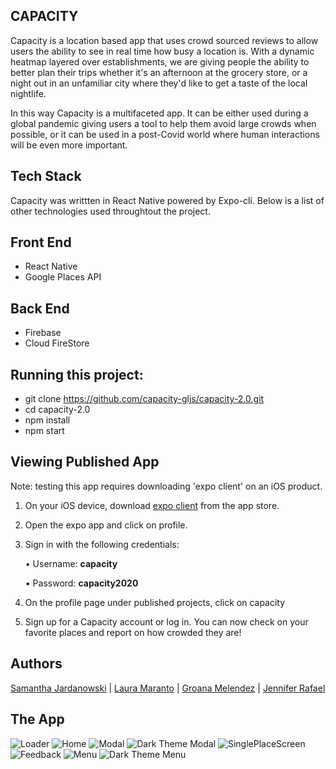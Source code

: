 ## CAPACITY

Capacity is a location based app that uses crowd sourced reviews to allow users the ability to see in real time how busy a location is. With a dynamic heatmap layered over establishments, we are giving people the ability to better plan their trips whether it's an afternoon at the grocery store, or a night out in an unfamiliar city where they'd like to get a taste of the local nightlife. 

In this way Capacity is a multifaceted app. It can be either used during a global pandemic giving users a tool to help them avoid large crowds when possible, or it can be used in a post-Covid world where human interactions will be even more important. 

## Tech Stack 

Capacity was writtten in React Native powered by Expo-cli. Below is a list of other technologies used throughtout the project. 

   ## Front End 
   - React Native
   - Google Places API 

   ## Back End 
   - Firebase
   - Cloud FireStore 


## Running this project:

- git clone https://github.com/capacity-gljs/capacity-2.0.git
- cd capacity-2.0 
- npm install 
- npm start 

## Viewing Published App
Note: testing this app requires downloading 'expo client' on an iOS  product.

1. On your iOS device, download [expo client](https://apps.apple.com/us/app/expo-client/id982107779) from the app store.
2. Open the expo app and click on profile.
3. Sign in with the following credentials:

    • Username: **capacity**
    
    • Password: **capacity2020**

4. On the profile page under published projects, click on capacity
5. Sign up for a Capacity account or log in. You can now check on your favorite places and report on how crowded they are!

## Authors

 [Samantha Jardanowski](https://github.com/jathnamas "Samantha's Github") | [Laura Maranto](https://github.com/lwmaranto "Laura's Github")  | [Groana Melendez](https://github.com/groana7 "Groana's Github") |  [Jennifer Rafael](https://github.com/JenniferR326 "Jennifer's Github")

## The App

![Loader](assets/appImages/Loader.PNG)
![Home](assets/appImages/MyLocation.png)
![Modal](assets/appImages/Modal.PNG)
![Dark Theme Modal](assets/appImages/Modal_Dark.png)
![SinglePlaceScreen](assets/appImages/SinglePlaceScreen.png)
![Feedback](assets/appImages/Feedback.PNG)
![Menu](assets/appImages/Menu.PNG)
![Dark Theme Menu](assets/appImages/Menu_Dark.png)

